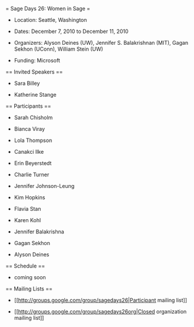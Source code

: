 = Sage Days 26: Women in Sage =

   *  Location: Seattle, Washington

   *  Dates: December 7, 2010 to December 11, 2010

   *  Organizers: Alyson Deines (UW), Jennifer S. Balakrishnan (MIT), Gagan Sekhon (UConn), William Stein (UW)

   *  Funding: Microsoft 

== Invited Speakers ==

   *  Sara Billey

   *  Katherine Stange 
 
== Participants ==

   *  Sarah Chisholm

   *  Bianca Viray

   *  Lola Thompson

   *  Canakci Ilke

   *  Erin Beyerstedt

   *  Charlie Turner

   *  Jennifer Johnson-Leung

   *  Kim Hopkins

   *  Flavia Stan

   *  Karen Kohl

   *  Jennifer Balakrishna

   *  Gagan Sekhon

   *  Alyson Deines

== Schedule ==

   * coming soon

== Mailing Lists ==

   * [[http://groups.google.com/group/sagedays26|Participant mailing list]]

   * [[http://groups.google.com/group/sagedays26org|Closed organization mailing list]]
